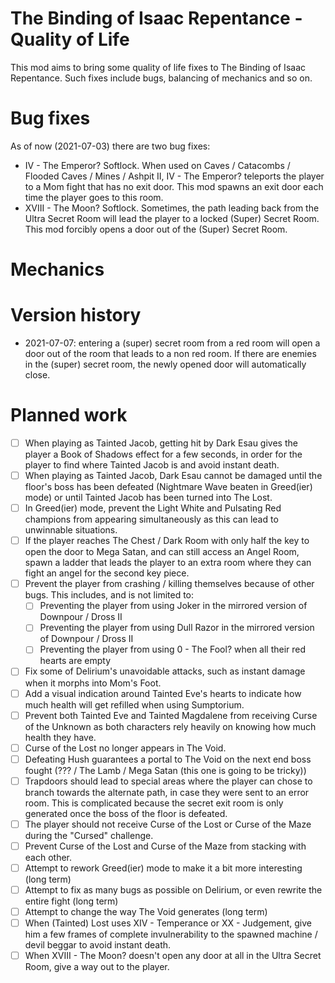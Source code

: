# The Binding of Isaac Repentance - Quality of Life

This mod aims to bring some quality of life fixes to The Binding of Isaac Repentance.
Such fixes include bugs, balancing of mechanics and so on.

# Bug fixes

As of now (2021-07-03) there are two bug fixes:
* IV - The Emperor? Softlock. When used on Caves / Catacombs / Flooded Caves / 
Mines / Ashpit II, IV - The Emperor? teleports the player to a Mom fight that
has no exit door. This mod spawns an exit door each time the player goes to 
this room.
* XVIII - The Moon? Softlock. Sometimes, the path leading back from the Ultra
Secret Room will lead the player to a locked (Super) Secret Room. This mod 
forcibly opens a door out of the (Super) Secret Room.

# Mechanics 

# Version history

* 2021-07-07: entering a (super) secret room from a red room will open a door 
out of the room that leads to a non red room. If there are enemies in the 
(super) secret room, the newly opened door will automatically close. 

# Planned work

- [ ] When playing as Tainted Jacob, getting hit by Dark Esau gives the player a 
Book of Shadows effect for a few seconds, in order for the player to find where
Tainted Jacob is and avoid instant death.
- [ ] When playing as Tainted Jacob, Dark Esau cannot be damaged until the floor's
boss has been defeated (Nightmare Wave beaten in Greed(ier) mode) or until 
Tainted Jacob has been turned into The Lost.
- [ ] In Greed(ier) mode, prevent the Light White and Pulsating Red champions from 
appearing simultaneously as this can lead to unwinnable situations.
- [ ] If the player reaches The Chest / Dark Room with only half the key to open the
door to Mega Satan, and can still access an Angel Room, spawn a ladder that leads
the player to an extra room where they can fight an angel for the second key 
piece.
- [ ] Prevent the player from crashing / killing themselves because of other bugs.
This includes, and is not limited to:
	- [ ] Preventing the player from using Joker in the mirrored version of 
Downpour / Dross II
	- [ ] Preventing the player from using Dull Razor in the mirrored version
of Downpour / Dross II
	- [ ] Preventing the player from using 0 - The Fool? when all their red
hearts are empty
- [ ] Fix some of Delirium's unavoidable attacks, such as instant damage when it 
morphs into Mom's Foot.
- [ ] Add a visual indication around Tainted Eve's hearts to indicate how much health
will get refilled when using Sumptorium.
- [ ] Prevent both Tainted Eve and Tainted Magdalene from receiving Curse of the 
Unknown as both characters rely heavily on knowing how much health they have.
- [ ] Curse of the Lost no longer appears in The Void.
- [ ] Defeating Hush guarantees a portal to The Void on the next end boss fought 
(??? / The Lamb / Mega Satan (this one is going to be tricky))
- [ ] Trapdoors should lead to special areas where the player can chose to branch
towards the alternate path, in case they were sent to an error room. This is 
complicated because the secret exit room is only generated once the boss of
the floor is defeated.
- [ ] The player should not receive Curse of the Lost or Curse of the Maze during 
the "Cursed" challenge.
- [ ] Prevent Curse of the Lost and Curse of the Maze from stacking with each other.
- [ ] Attempt to rework Greed(ier) mode to make it a bit more interesting (long term)
- [ ] Attempt to fix as many bugs as possible on Delirium, or even rewrite the entire
fight (long term)
- [ ] Attempt to change the way The Void generates (long term)
- [ ] When (Tainted) Lost uses XIV - Temperance or XX - Judgement, give him a few
frames of complete invulnerability to the spawned machine / devil beggar to avoid 
instant death.
- [ ] When XVIII - The Moon? doesn't open any door at all in the Ultra Secret 
Room, give a way out to the player.
